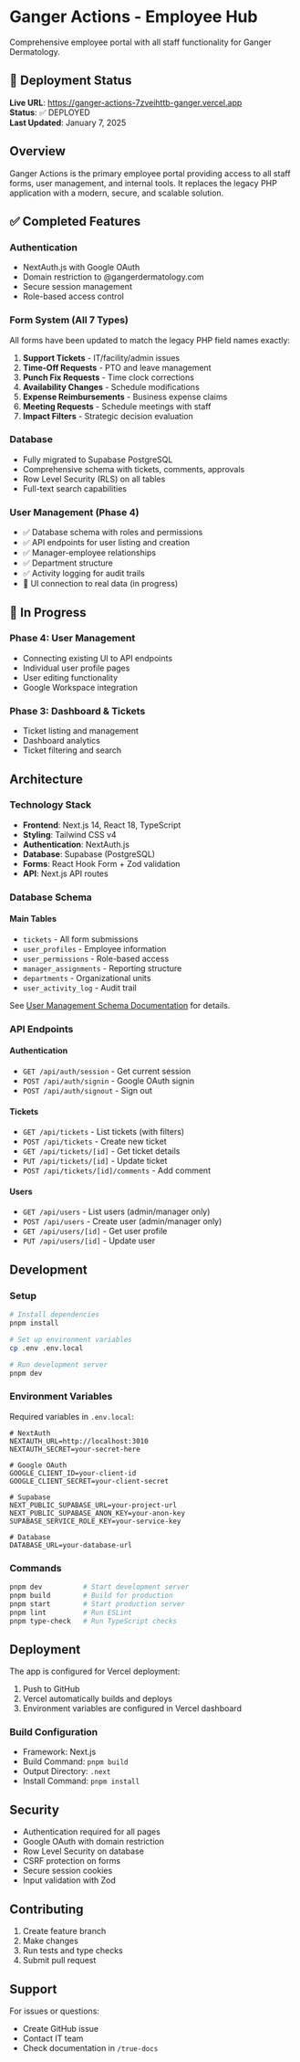 # Ganger Actions - Employee Hub

Comprehensive employee portal with all staff functionality for Ganger Dermatology.

## 🚀 Deployment Status

**Live URL**: https://ganger-actions-7zveihttb-ganger.vercel.app  
**Status**: ✅ DEPLOYED  
**Last Updated**: January 7, 2025

## Overview

Ganger Actions is the primary employee portal providing access to all staff forms, user management, and internal tools. It replaces the legacy PHP application with a modern, secure, and scalable solution.

## ✅ Completed Features

### Authentication
- NextAuth.js with Google OAuth
- Domain restriction to @gangerdermatology.com
- Secure session management
- Role-based access control

### Form System (All 7 Types)
All forms have been updated to match the legacy PHP field names exactly:

1. **Support Tickets** - IT/facility/admin issues
2. **Time-Off Requests** - PTO and leave management
3. **Punch Fix Requests** - Time clock corrections
4. **Availability Changes** - Schedule modifications
5. **Expense Reimbursements** - Business expense claims
6. **Meeting Requests** - Schedule meetings with staff
7. **Impact Filters** - Strategic decision evaluation

### Database
- Fully migrated to Supabase PostgreSQL
- Comprehensive schema with tickets, comments, approvals
- Row Level Security (RLS) on all tables
- Full-text search capabilities

### User Management (Phase 4)
- ✅ Database schema with roles and permissions
- ✅ API endpoints for user listing and creation
- ✅ Manager-employee relationships
- ✅ Department structure
- ✅ Activity logging for audit trails
- 🔄 UI connection to real data (in progress)

## 🔄 In Progress

### Phase 4: User Management
- Connecting existing UI to API endpoints
- Individual user profile pages
- User editing functionality
- Google Workspace integration

### Phase 3: Dashboard & Tickets
- Ticket listing and management
- Dashboard analytics
- Ticket filtering and search

## Architecture

### Technology Stack
- **Frontend**: Next.js 14, React 18, TypeScript
- **Styling**: Tailwind CSS v4
- **Authentication**: NextAuth.js
- **Database**: Supabase (PostgreSQL)
- **Forms**: React Hook Form + Zod validation
- **API**: Next.js API routes

### Database Schema

#### Main Tables
- `tickets` - All form submissions
- `user_profiles` - Employee information
- `user_permissions` - Role-based access
- `manager_assignments` - Reporting structure
- `departments` - Organizational units
- `user_activity_log` - Audit trail

See [User Management Schema Documentation](/true-docs/database/user-management-schema.md) for details.

### API Endpoints

#### Authentication
- `GET /api/auth/session` - Get current session
- `POST /api/auth/signin` - Google OAuth signin
- `POST /api/auth/signout` - Sign out

#### Tickets
- `GET /api/tickets` - List tickets (with filters)
- `POST /api/tickets` - Create new ticket
- `GET /api/tickets/[id]` - Get ticket details
- `PUT /api/tickets/[id]` - Update ticket
- `POST /api/tickets/[id]/comments` - Add comment

#### Users
- `GET /api/users` - List users (admin/manager only)
- `POST /api/users` - Create user (admin/manager only)
- `GET /api/users/[id]` - Get user profile
- `PUT /api/users/[id]` - Update user

## Development

### Setup
```bash
# Install dependencies
pnpm install

# Set up environment variables
cp .env .env.local

# Run development server
pnpm dev
```

### Environment Variables
Required variables in `.env.local`:
```
# NextAuth
NEXTAUTH_URL=http://localhost:3010
NEXTAUTH_SECRET=your-secret-here

# Google OAuth
GOOGLE_CLIENT_ID=your-client-id
GOOGLE_CLIENT_SECRET=your-client-secret

# Supabase
NEXT_PUBLIC_SUPABASE_URL=your-project-url
NEXT_PUBLIC_SUPABASE_ANON_KEY=your-anon-key
SUPABASE_SERVICE_ROLE_KEY=your-service-key

# Database
DATABASE_URL=your-database-url
```

### Commands
```bash
pnpm dev          # Start development server
pnpm build        # Build for production
pnpm start        # Start production server
pnpm lint         # Run ESLint
pnpm type-check   # Run TypeScript checks
```

## Deployment

The app is configured for Vercel deployment:

1. Push to GitHub
2. Vercel automatically builds and deploys
3. Environment variables are configured in Vercel dashboard

### Build Configuration
- Framework: Next.js
- Build Command: `pnpm build`
- Output Directory: `.next`
- Install Command: `pnpm install`

## Security

- Authentication required for all pages
- Google OAuth with domain restriction
- Row Level Security on database
- CSRF protection on forms
- Secure session cookies
- Input validation with Zod

## Contributing

1. Create feature branch
2. Make changes
3. Run tests and type checks
4. Submit pull request

## Support

For issues or questions:
- Create GitHub issue
- Contact IT team
- Check documentation in `/true-docs`